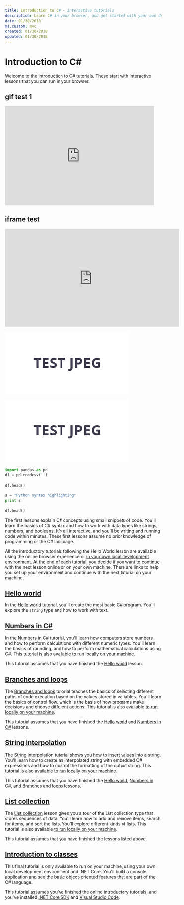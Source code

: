 ```yaml
---
title: Introduction to C# - interactive tutorials
description: Learn C# in your browser, and get started with your own development environment
date: 01/30/2018
ms.custom: mvc
created: 01/30/2018
updated: 01/30/2018
---
```

# Introduction to C# #

Welcome to the introduction to C# tutorials. These start with interactive lessons
that you can run in your browser.

## gif test 1
<iframe src="https://giphy.com/embed/7eAvzJ0SBBzHy" width="480" height="320" frameBorder="0" allowFullScreen></iframe>

## iframe test
<iframe width="560" height="315" src="https://www.youtube.com/embed/T272LJ5026M" frameborder="0" allow="accelerometer; autoplay; encrypted-media; gyroscope; picture-in-picture" allowfullscreen></iframe>

![Cover](test.jpg)

![Cover](./test.jpg)

``` python
import pandas as pd
df = pd.readcsv('')

df.head()
```

```python
s = "Python syntax highlighting"
print s

df.head()
```

The first lessons explain C# concepts using small snippets of code. You'll
learn the basics of C# syntax and how to work with data types like strings,
numbers, and booleans. It's all interactive, and you'll be writing and running code
within minutes. These first lessons assume no prior knowledge of
programming or the C# language.

All the introductory tutorials following the Hello World lesson are available using
the online browser experience or [in your own local development
environment](local-environment.md). At the end of each tutorial, you decide if you want to continue
with the next lesson online or on your own machine. There are links
to help you set up your environment and continue with the next tutorial
on your machine.

## [Hello world](hello-world.yml)

In the [Hello world](hello-world.yml) tutorial, you'll create the most basic
C# program. You'll explore the `string` type and how to work with text.

## [Numbers in C#](numbers-in-csharp.yml)

In the [Numbers in C#](numbers-in-csharp.yml) tutorial, you'll learn
how computers store numbers and how to perform calculations with different
numeric types. You'll learn the basics of rounding, and how to perform
mathematical calculations using C#. This tutorial is also available
[to run locally on your machine](numbers-in-csharp-local.md).

This tutorial assumes that you have finished the [Hello world](hello-world.yml) lesson.

## [Branches and loops](branches-and-loops.yml)

The [Branches and loops](branches-and-loops.yml) tutorial teaches the basics of selecting
different paths of code execution based on the values stored in variables. You'll learn the
basics of control flow, which is the basis of how programs make decisions and choose
different actions. This tutorial is also available
[to run locally on your machine](branches-and-loops-local.md).

This tutorial assumes that you have finished the [Hello world](hello-world.yml) and
[Numbers in C#](numbers-in-csharp.yml) lessons.

## [String interpolation](interpolated-strings.yml)

The [String interpolation](interpolated-strings.yml) tutorial shows you how to insert values into a string. You'll learn how to create an interpolated string with embedded C# expressions and how to control the formatting of the output string. This tutorial is also available [to run locally on your machine](interpolated-strings-local.md).

This tutorial assumes that you have finished the [Hello world](hello-world.yml), [Numbers in C#](numbers-in-csharp.yml), and [Branches and loops](branches-and-loops.yml) lessons.

## [List collection](list-collection.yml)

The [List collection](list-collection.yml) lesson gives you
a tour of the List collection type that stores sequences of data. You'll learn how to add and remove items, search for items, and sort the lists. You'll explore different kinds of lists. This tutorial is also
available [to run locally on your machine](arrays-and-collections.md).

This tutorial assumes that you have finished the lessons listed above.

## [Introduction to classes](introduction-to-classes.md)

This final tutorial is only available to run on your machine, using your own local development environment and .NET Core.
You'll build a console application and see the basic object-oriented features that are part of the C# language.

This tutorial assumes you've finished the online introductory tutorials, and you've installed [.NET Core SDK](https://www.microsoft.com/net/download) and [Visual Studio Code](https://code.visualstudio.com/).